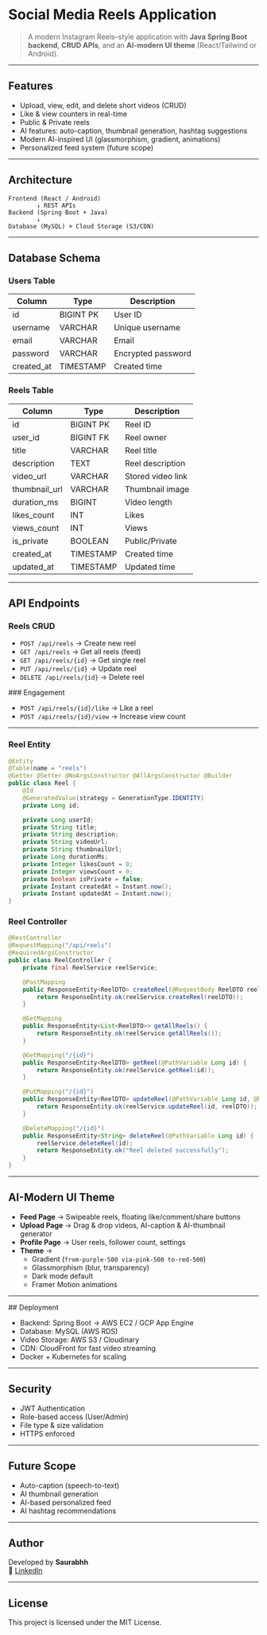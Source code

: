 
# Social Media Reels Application  

> A modern Instagram Reels–style application with **Java Spring Boot backend**, **CRUD APIs**, and an **AI-modern UI theme** (React/Tailwind or Android).  

---

## Features  

- Upload, view, edit, and delete short videos (CRUD)  
- Like & view counters in real-time  
- Public & Private reels  
- AI features: auto-caption, thumbnail generation, hashtag suggestions  
- Modern AI-inspired UI (glassmorphism, gradient, animations)  
- Personalized feed system (future scope)  

---

##  Architecture  

```
Frontend (React / Android)
        ↓ REST APIs
Backend (Spring Boot + Java)
        ↓
Database (MySQL) + Cloud Storage (S3/CDN)
```

---

## Database Schema  

### Users Table  
| Column     | Type        | Description |
|------------|------------|-------------|
| id         | BIGINT PK  | User ID |
| username   | VARCHAR    | Unique username |
| email      | VARCHAR    | Email |
| password   | VARCHAR    | Encrypted password |
| created_at | TIMESTAMP  | Created time |

### Reels Table  
| Column       | Type        | Description |
|--------------|------------|-------------|
| id           | BIGINT PK  | Reel ID |
| user_id      | BIGINT FK  | Reel owner |
| title        | VARCHAR    | Reel title |
| description  | TEXT       | Reel description |
| video_url    | VARCHAR    | Stored video link |
| thumbnail_url| VARCHAR    | Thumbnail image |
| duration_ms  | BIGINT     | Video length |
| likes_count  | INT        | Likes |
| views_count  | INT        | Views |
| is_private   | BOOLEAN    | Public/Private |
| created_at   | TIMESTAMP  | Created time |
| updated_at   | TIMESTAMP  | Updated time |

---

## API Endpoints  

### Reels CRUD  
- `POST /api/reels` → Create new reel  
- `GET /api/reels` → Get all reels (feed)  
- `GET /api/reels/{id}` → Get single reel  
- `PUT /api/reels/{id}` → Update reel  
- `DELETE /api/reels/{id}` → Delete reel  

###️ Engagement  
- `POST /api/reels/{id}/like` → Like a reel  
- `POST /api/reels/{id}/view` → Increase view count  

---
 

### Reel Entity  
```java
@Entity
@Table(name = "reels")
@Getter @Setter @NoArgsConstructor @AllArgsConstructor @Builder
public class Reel {
    @Id
    @GeneratedValue(strategy = GenerationType.IDENTITY)
    private Long id;

    private Long userId;
    private String title;
    private String description;
    private String videoUrl;
    private String thumbnailUrl;
    private Long durationMs;
    private Integer likesCount = 0;
    private Integer viewsCount = 0;
    private boolean isPrivate = false;
    private Instant createdAt = Instant.now();
    private Instant updatedAt = Instant.now();
}
```

### Reel Controller  
```java
@RestController
@RequestMapping("/api/reels")
@RequiredArgsConstructor
public class ReelController {
    private final ReelService reelService;

    @PostMapping
    public ResponseEntity<ReelDTO> createReel(@RequestBody ReelDTO reelDTO) {
        return ResponseEntity.ok(reelService.createReel(reelDTO));
    }

    @GetMapping
    public ResponseEntity<List<ReelDTO>> getAllReels() {
        return ResponseEntity.ok(reelService.getAllReels());
    }

    @GetMapping("/{id}")
    public ResponseEntity<ReelDTO> getReel(@PathVariable Long id) {
        return ResponseEntity.ok(reelService.getReel(id));
    }

    @PutMapping("/{id}")
    public ResponseEntity<ReelDTO> updateReel(@PathVariable Long id, @RequestBody ReelDTO reelDTO) {
        return ResponseEntity.ok(reelService.updateReel(id, reelDTO));
    }

    @DeleteMapping("/{id}")
    public ResponseEntity<String> deleteReel(@PathVariable Long id) {
        reelService.deleteReel(id);
        return ResponseEntity.ok("Reel deleted successfully");
    }
}
```

---

## AI-Modern UI Theme  

- **Feed Page** → Swipeable reels, floating like/comment/share buttons  
- **Upload Page** → Drag & drop videos, AI-caption & AI-thumbnail generator  
- **Profile Page** → User reels, follower count, settings  
- **Theme** →  
  - Gradient (`from-purple-500 via-pink-500 to-red-500`)  
  - Glassmorphism (blur, transparency)  
  - Dark mode default  
  - Framer Motion animations  

---

##️ Deployment  

- Backend: Spring Boot → AWS EC2 / GCP App Engine  
- Database: MySQL (AWS RDS)  
- Video Storage: AWS S3 / Cloudinary  
- CDN: CloudFront for fast video streaming  
- Docker + Kubernetes for scaling  

---

## Security  

- JWT Authentication  
- Role-based access (User/Admin)  
- File type & size validation  
- HTTPS enforced  

---

## Future Scope  

-  Auto-caption (speech-to-text)  
-  AI thumbnail generation  
-  AI-based personalized feed  
-  AI hashtag recommendations  

---

## Author  

Developed by **Saurabhh**  
🔗 [LinkedIn](https://www.linkedin.com/in/saurabh884095/)  

---

## License  

This project is licensed under the MIT License.  



